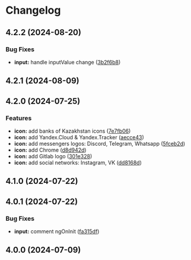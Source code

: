 # Changelog
## 4.2.2 (2024-08-20)


### Bug Fixes

* **input:** handle inputValue change ([3b2f6b8](https://github.com/thekhegay/ngwr/commit/3b2f6b8c1b38daa15ef2a2dbc39315f511508bf9))

## 4.2.1 (2024-08-09)

## 4.2.0 (2024-07-25)

### Features

* **icon:** add banks of Kazakhstan icons ([7e7fb06](https://github.com/thekhegay/ngwr/commit/7e7fb06321039aae9fced1e57a0b4d99ee8328d0))
* **icon:** add Yandex.Cloud & Yandex.Tracker ([aecce43](https://github.com/thekhegay/ngwr/commit/aecce43c315d208678d231eb2885105618819f35))
* **icon:** add messengers logos: Discord, Telegram, Whatsapp ([5fceb2d](https://github.com/thekhegay/ngwr/commit/5fceb2db7a06bcf579f27f2662c21d8f7e78b955))
* **icon:** add Chrome ([d8d942d](https://github.com/thekhegay/ngwr/commit/d8d942d8e5605a6d3ae6022ef2d6a04c28703d9f))
* **icon:** add Gitlab logo ([301e328](https://github.com/thekhegay/ngwr/commit/301e328ac214ce03e378a0847869a362b4d801b8))
* **icon:** add social networks: Instagram, VK ([dd8168d](https://github.com/thekhegay/ngwr/commit/dd8168dfc22c7adaef089c3931de860ac933b5b8))

## 4.1.0 (2024-07-22)

## 4.0.1 (2024-07-22)


### Bug Fixes

* **input:** comment ngOnInit ([fa315df](https://github.com/thekhegay/ngwr/commit/fa315df8fba25d09cad85316909f532036872fa3))

## 4.0.0 (2024-07-09)

